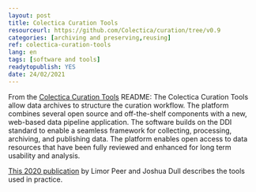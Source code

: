 ```yaml
---
layout: post 
title: Colectica Curation Tools
resourceurl: https://github.com/Colectica/curation/tree/v0.9
categories: [archiving and preserving,reusing]
ref: colectica-curation-tools
lang: en
tags: [software and tools]
readytopublish: YES
date: 24/02/2021
---
```

From the [Colectica Curation Tools](https://github.com/Colectica/curation/tree/v0.9) README: The Colectica Curation Tools allow data archives to structure the curation workflow. The platform combines several open source and off-the-shelf components with a new, web-based data pipeline application. The software builds on the DDI standard to enable a seamless framework for collecting, processing, archiving, and publishing data. The platform enables open access to data resources that have been fully reviewed and enhanced for long term usability and analysis.

[This 2020 publication](http://doi.org/10.5334/dsj-2020-028) by Limor Peer and Joshua Dull describes the tools used in practice.
